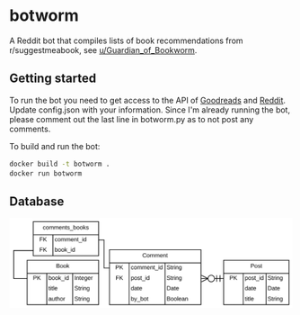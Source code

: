 # botworm
A Reddit bot that compiles lists of book recommendations from r/suggestmeabook, see [u/Guardian_of_Bookworm](https://www.reddit.com/user/Guardian_of_Bookworm).


## Getting started
To run the bot you need to get access to the API of [Goodreads](https://www.goodreads.com/api) and [Reddit](https://www.reddit.com/wiki/api). Update config.json with your information.
Since I'm already running the bot, please comment out the last line in botworm.py as to not post any comments.

To build and run the bot:
```bash
docker build -t botworm .
docker run botworm
```

## Database
<img src="database_design.PNG" width="600" heigth="200">

